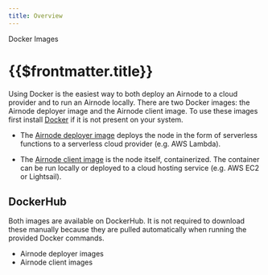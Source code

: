 ```yaml
---
title: Overview
---
```


<TitleSpan>Docker Images</TitleSpan>

# {{$frontmatter.title}}

<VersionWarning/>
<TocHeader />
<TOC class="table-of-contents" :include-level="[2,3]" />

Using Docker is the easiest way to both deploy an Airnode to a cloud provider
and to run an Airnode locally. There are two Docker images: the Airnode deployer
image and the Airnode client image. To use these images first install
[Docker](https://docs.docker.com/get-docker/) if it is not present on your
system.

- The [Airnode deployer image](./deployer-image.md) deploys the node in the form
  of serverless functions to a serverless cloud provider (e.g. AWS Lambda).

- The [Airnode client image](client-image.md) is the node itself, containerized.
  The container can be run locally or deployed to a cloud hosting service (e.g.
  AWS EC2 or Lightsail).

## DockerHub

Both images are available on DockerHub. It is not required to download these
manually because they are pulled automatically when running the provided Docker
commands.

<ul>
  <li>
    <a
      :href="'https://hub.docker.com/r/api3/airnode-deployer/tags'"
      target="_docker-hub"
      >Airnode deployer images
      <ExternalLinkImage />
    </a>
  </li>

  <li>
    <a
      :href="'https://hub.docker.com/r/api3/airnode-client/tags'"
      target="_docker-hub"
      >Airnode client images
      <ExternalLinkImage />
    </a>
  </li>
</ul>

<DockerImageVersions/>
